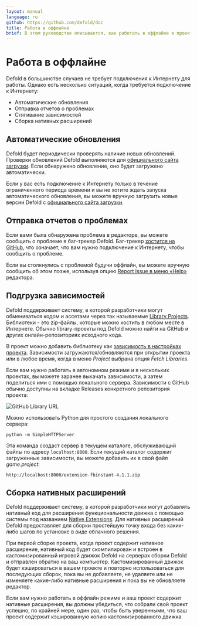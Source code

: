 ```yaml
---
layout: manual
language: ru
github: https://github.com/defold/doc
title: Работа в оффлайне 
brief: В этом руководстве описывается, как работать в оффлайне в проектах, содержащих зависимости и, в частности, нативные расширения. 
---
```


# Работа в оффлайне

Defold в большинстве случаев не требует подключения к Интернету для работы. Однако есть несколько ситуаций, когда требуется подключение к Интернету: 

* Автоматические обновления
* Отправка отчетов о проблемах
* Стягивание зависимостей
* Сборка нативных расширений 


## Автоматические обновления

Defold будет периодически проверять наличие новых обновлений. Проверки обновлений Defold выполняются для [официального сайта загрузки](https://d.defold.com). Если обнаружено обновление, оно будет загружено автоматически. 

Если у вас есть подключение к Интернету только в течение ограниченного периода времени и вы не хотите ждать запуска автоматического обновления, вы можете вручную загрузить новые версии Defold с [официального сайта загрузки](https://d.defold.com).


## Отправка отчетов о проблемах

Если вами была обнаружена проблема в редакторе, вы можете сообщить о проблеме в баг-трекер Defold. Баг-трекер [хостится на GitHub](https://www.github.com/defold/editor2-issues), что означает, что вам нужно подключение к Интернету, чтобы сообщить о проблеме.

Если вы столкнулись с проблемой будучи оффлайн, вы можете вручную сообщить об этом позже, используя опцию [Report Issue в меню «Help»](/ru/manuals/getting-help/#report-a-problem-from-the-editor) редактора.

## Подгрузка зависимостей

Defold поддерживает систему, в которой разработчики могут обмениваться кодом и ассетами через так называемые [Library Projects](/manuals/libraries/). Библиотеки - это zip-файлы, которые можно хостить в любом месте в Интернете. Обычно library-проекты под Defold можно найти на GitHub и других онлайн-репозиториях исходного кода. 

В проект можно добавить библиотеку как [зависимость в настройках проекта](/ru/manuals/project-settings/#dependencies). Зависимости загружаются/обновляются при открытии проекта или в любое время, когда в меню *Project* выбрана опция *Fetch Libraries*.

Если вам нужно работать в автономном режиме и в нескольких проектах, вы можете заранее выкачать зависимости, а затем поделиться ими с помощью локального сервера. Зависимости с GitHub обычно доступны на вкладке Releases конкретного репозитория проекта: 

![GitHub Library URL](/manuals/images/libraries/libraries_library_url_github.png)

Можно использовать Python для простого создания локального сервера: 

    python -m SimpleHTTPServer

Эта команда создаст сервер в текущем каталоге, обслуживающий файлы по адресу `localhost:8000`. Если текущий каталог содержит загруженные зависимости, вы можете добавить их в свой файл *game.project*: 

    http://localhost:8000/extension-fbinstant-4.1.1.zip


## Сборка нативных расширений

Defold поддерживает систему, в которой разработчики могут добавлять нативный код для расширения функциональности движка с помощью системы под названием [Native Extensions](/ru/manuals/extensions/). Для нативных расширений Defold предоставляет для сборки простейшую точку входа без каких-либо шагов по установке в виде облачного решения.

При первой сборке проекта, когда проект содержит нативное расширение, нативный код будет скомпилирован и встроен в кастомизированный игровой движок Defold на серверах сборки Defold и отправлен обратно на ваш компьютер. Кастомизированный движок будет кэшироваться в вашем проекте и повторно использоваться для последующих сборок, пока вы не добавляете, не удаляете или не изменяете какие-либо нативные расширения и пока вы не обновляете редактор. 

Если вам нужно работать в оффлайн режиме и ваш проект содержит нативные расширения, вы должны убедиться, что собрали свой проект успешно, по крайней мере, один раз, чтобы быть уверенными, что ваш проект содержит кэшированную копию кастомизированного движка. 
